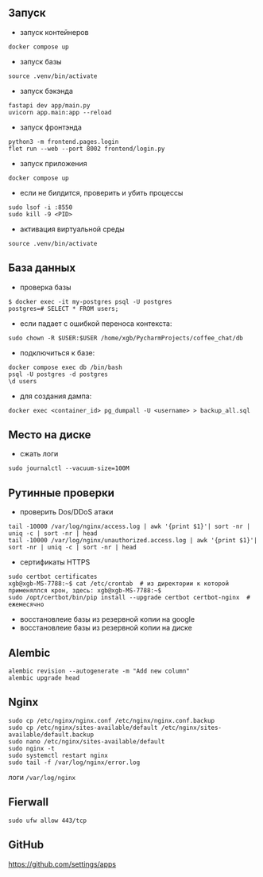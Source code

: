 ## Запуск
- запуск контейнеров
```
docker compose up
```

- запуск базы
```
source .venv/bin/activate
```
- запуск бэкэнда

```
fastapi dev app/main.py
uvicorn app.main:app --reload
```

- запуск фронтэнда

```
python3 -m frontend.pages.login
flet run --web --port 8002 frontend/login.py
```

- запуск приложения

```
docker compose up
```
- если не билдится, проверить и убить процессы

```
sudo lsof -i :8550
sudo kill -9 <PID>
```
- активация виртуальной среды
```commandline
source .venv/bin/activate
```
## База данных
- проверка базы

```
$ docker exec -it my-postgres psql -U postgres
postgres=# SELECT * FROM users;
```
- если падает с ошибкой переноса контекста:
```
sudo chown -R $USER:$USER /home/xgb/PycharmProjects/coffee_chat/db
```

- подключиться к базе:

```
docker compose exec db /bin/bash
psql -U postgres -d postgres
\d users
```


- для создания дампа:

```
docker exec <container_id> pg_dumpall -U <username> > backup_all.sql
```

## Место на диске
- сжать логи

```
sudo journalctl --vacuum-size=100M 
```


## Рутинные проверки
- проверить Dos/DDoS атаки

```
tail -10000 /var/log/nginx/access.log | awk '{print $1}'| sort -nr | uniq -c | sort -nr | head
tail -10000 /var/log/nginx/unauthorized.access.log | awk '{print $1}'| sort -nr | uniq -c | sort -nr | head
```
- сертификаты HTTPS
```
sudo certbot certificates
xgb@xgb-MS-7788:~$ cat /etc/crontab  # из директории к которой применяллся крон, здесь: xgb@xgb-MS-7788:~$ 
sudo /opt/certbot/bin/pip install --upgrade certbot certbot-nginx  # ежемесячно
```
- восстановлеие базы из резервной копии на google
- восстановлеие базы из резервной копии на диске
## Alembic
```
alembic revision --autogenerate -m "Add new column"
alembic upgrade head
```

## Nginx
``` 
sudo cp /etc/nginx/nginx.conf /etc/nginx/nginx.conf.backup
sudo cp /etc/nginx/sites-available/default /etc/nginx/sites-available/default.backup
sudo nano /etc/nginx/sites-available/default
sudo nginx -t
sudo systemctl restart nginx
sudo tail -f /var/log/nginx/error.log
```
логи `/var/log/nginx`
## Fierwall
```
sudo ufw allow 443/tcp
```

## GitHub
https://github.com/settings/apps